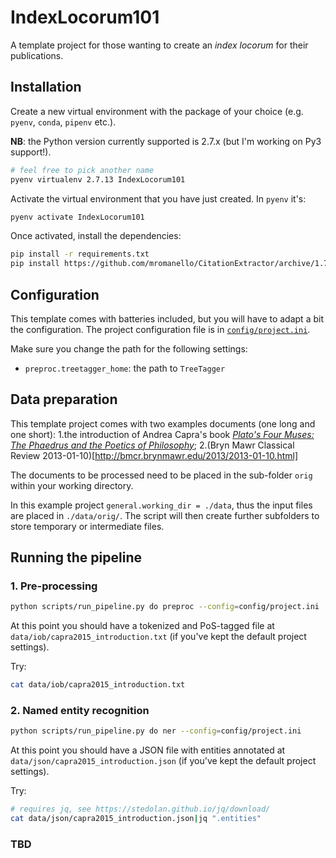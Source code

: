 # IndexLocorum101

A template project for those wanting to create an *index locorum* for their publications.

## Installation

Create a new virtual environment with the package of your choice (e.g. `pyenv`, `conda`, `pipenv` etc.).

**NB**: the Python version currently supported is 2.7.x (but I'm working on Py3 support!).

```bash
# feel free to pick another name
pyenv virtualenv 2.7.13 IndexLocorum101
```


Activate the virtual environment that you have just created. In `pyenv` it's:

```bash
pyenv activate IndexLocorum101
```

Once activated, install the dependencies:

```bash
pip install -r requirements.txt
pip install https://github.com/mromanello/CitationExtractor/archive/1.7.x.zip
```

## Configuration

This template comes with batteries included, but you will have to adapt a bit the configuration. The project configuration file is in [`config/project.ini`](config/project.ini).

Make sure you change the path for the following settings:
- `preproc.treetagger_home`: the path to `TreeTagger`

## Data preparation

This template project comes with two examples documents (one long and one short):
1.the introduction of Andrea Capra's book [*Plato's Four Muses: The Phaedrus and the Poetics of Philosophy*](http://nrs.harvard.edu/urn-3:hul.ebook:CHS_CapraA.Platos_Four_Muses.2014);
2.(Bryn Mawr Classical Review 2013-01-10)[http://bmcr.brynmawr.edu/2013/2013-01-10.html]

The documents to be processed need to be placed in the sub-folder `orig` within your working directory.

In this example project `general.working_dir = ./data`, thus the input files are placed in `./data/orig/`. The script will then create further subfolders to store temporary or intermediate files.

## Running the pipeline

### 1. Pre-processing

```bash
python scripts/run_pipeline.py do preproc --config=config/project.ini
```

At this point you should have a tokenized and PoS-tagged file at `data/iob/capra2015_introduction.txt` (if you've kept the default project settings).

Try:

```bash
cat data/iob/capra2015_introduction.txt
```

### 2. Named entity recognition

```bash
python scripts/run_pipeline.py do ner --config=config/project.ini
```

At this point you should have a JSON file with entities annotated at `data/json/capra2015_introduction.json` (if you've kept the default project settings).

Try:

```bash
# requires jq, see https://stedolan.github.io/jq/download/
cat data/json/capra2015_introduction.json|jq ".entities"
```

### TBD
